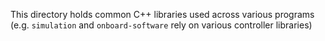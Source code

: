 This directory holds common C++ libraries used across various programs (e.g. `simulation` and `onboard-software` rely on various controller libraries)